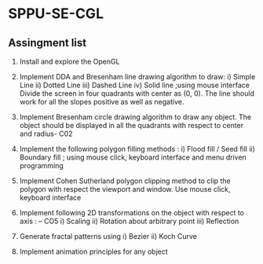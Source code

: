 # SPPU-SE-CGL
## Assingment list


1. Install and explore the OpenGL
   
2. Implement DDA and Bresenham line drawing algorithm to draw: i) Simple Line ii) Dotted Line 
iii) Dashed Line iv) Solid line ;using mouse interface Divide the screen in four quadrants with 
center as (0, 0). The line should work for all the slopes positive as well as negative.

3. Implement Bresenham circle drawing algorithm to draw any object. The object should be 
displayed in all the quadrants with respect to center and radius- C02

4. Implement the following polygon filling methods : i) Flood fill / Seed fill ii) Boundary fill ; using 
mouse click, keyboard interface and menu driven programming

5. Implement Cohen Sutherland polygon clipping method to clip the polygon with respect the 
viewport and window. Use mouse click, keyboard interface

6. Implement following 2D transformations on the object with respect to axis : – CO5
i) Scaling ii) Rotation about arbitrary point iii) Reflection

7. Generate fractal patterns using i) Bezier ii) Koch Curve 

8. Implement animation principles for any object

